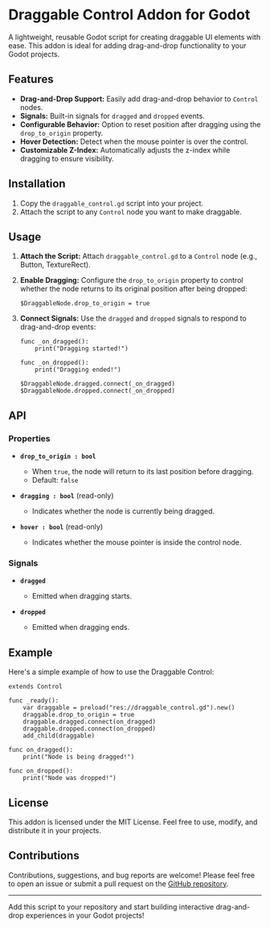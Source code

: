 # Draggable Control Addon for Godot

A lightweight, reusable Godot script for creating draggable UI elements with ease. This addon is ideal for adding drag-and-drop functionality to your Godot projects.

## Features

- **Drag-and-Drop Support:** Easily add drag-and-drop behavior to `Control` nodes.
- **Signals:** Built-in signals for `dragged` and `dropped` events.
- **Configurable Behavior:** Option to reset position after dragging using the `drop_to_origin` property.
- **Hover Detection:** Detect when the mouse pointer is over the control.
- **Customizable Z-Index:** Automatically adjusts the z-index while dragging to ensure visibility.

## Installation

1. Copy the `draggable_control.gd` script into your project.
2. Attach the script to any `Control` node you want to make draggable.

## Usage

1. **Attach the Script:**
   Attach `draggable_control.gd` to a `Control` node (e.g., Button, TextureRect).

2. **Enable Dragging:**
   Configure the `drop_to_origin` property to control whether the node returns to its original position after being dropped:
   ```gdscript
   $DraggableNode.drop_to_origin = true
   ```

3. **Connect Signals:**
   Use the `dragged` and `dropped` signals to respond to drag-and-drop events:
   ```gdscript
   func _on_dragged():
       print("Dragging started!")

   func _on_dropped():
       print("Dragging ended!")

   $DraggableNode.dragged.connect(_on_dragged)
   $DraggableNode.dropped.connect(_on_dropped)
   ```

## API

### Properties

- **`drop_to_origin : bool`**
  - When `true`, the node will return to its last position before dragging.
  - Default: `false`

- **`dragging : bool`** (read-only)
  - Indicates whether the node is currently being dragged.

- **`hover : bool`** (read-only)
  - Indicates whether the mouse pointer is inside the control node.

### Signals

- **`dragged`**
  - Emitted when dragging starts.

- **`dropped`**
  - Emitted when dragging ends.

## Example

Here's a simple example of how to use the Draggable Control:

```gdscript
extends Control

func _ready():
    var draggable = preload("res://draggable_control.gd").new()
    draggable.drop_to_origin = true
    draggable.dragged.connect(on_dragged)
    draggable.dropped.connect(on_dropped)
    add_child(draggable)

func on_dragged():
    print("Node is being dragged!")

func on_dropped():
    print("Node was dropped!")
```

## License

This addon is licensed under the MIT License. Feel free to use, modify, and distribute it in your projects.

## Contributions

Contributions, suggestions, and bug reports are welcome! Please feel free to open an issue or submit a pull request on the [GitHub repository](#).

---

Add this script to your repository and start building interactive drag-and-drop experiences in your Godot projects!

